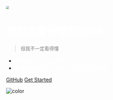 <img src="https://i.loli.net/2021/05/11/yXM4PxoQOqEpsrn.png" style="zoom:50%;" />

# <font color='white'>狗都能看得懂的SVM</font>

> <font color='grey' size='2px'>但我不一定看得懂</font>

- <font color="white">使用`pandas`,`numpy`以及`echarts`制作</font>
- <font color="white">思维简单适合入门参考,代码友好逻辑清晰</font>

[GitHub](https://github.com/cybercolyce/SVM-learn)
[Get Started](#零·引言)



![color](#232526)

